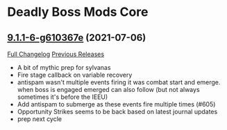 # Deadly Boss Mods Core

## [9.1.1-6-g610367e](https://github.com/DeadlyBossMods/DeadlyBossMods/tree/610367ee743d094b11b32bd06e31ca03d11decbe) (2021-07-06)
[Full Changelog](https://github.com/DeadlyBossMods/DeadlyBossMods/compare/9.1.1...610367ee743d094b11b32bd06e31ca03d11decbe) [Previous Releases](https://github.com/DeadlyBossMods/DeadlyBossMods/releases)

- A bit of mythic prep for sylvanas  
- Fire stage callback on variable recovery  
- antispam wasn't multiple events firing it was combat start and emerge. when boss is engaged emerged can also follow (but not always sometimes it's before the IEEU)  
- Add antispam to submerge as these events fire multiple times (#605)  
- Opportunity Strikes seems to be back based on latest journal updates  
- prep next cycle  
